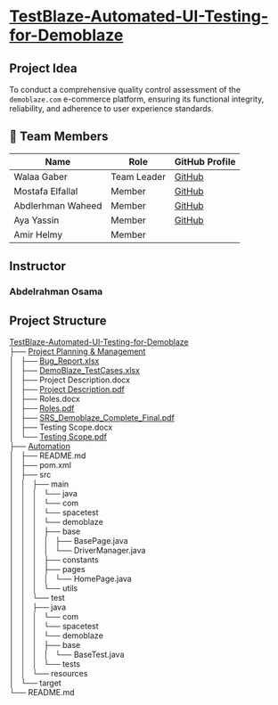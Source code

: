 # [TestBlaze-Automated-UI-Testing-for-Demoblaze](https://drive.google.com/drive/folders/1eCHLjHFVIVb7aqCkh1tVivoAibe65rAp?usp=sharing)

## Project Idea

To conduct a comprehensive quality control assessment of the `demoblaze.com` e-commerce platform, ensuring its functional integrity, reliability, and adherence to user experience standards.

## 👥 Team Members

| Name                 | Role           | GitHub Profile                           |
|----------------------|---------------|-------------------------------------------|
| Walaa Gaber    | Team Leader   | [GitHub](https://github.com/Welagaber)  |
|       Mostafa Elfallal      | Member    | [GitHub](https://github.com/Mostafa-elfallal)   |
|   Abdlerhman Waheed      |   Member    | [GitHub](https://github.com/Abdelrhman-Waheed )  |
|    Aya Yassin   | Member    | [GitHub](https://github.com/Ayaa-yassin)  |
|    Amir  Helmy  | Member    |  |

## Instructor

### Abdelrahman Osama

## Project Structure

[TestBlaze-Automated-UI-Testing-for-Demoblaze](https://drive.google.com/drive/folders/1eCHLjHFVIVb7aqCkh1tVivoAibe65rAp?usp=sharing)  
├── [Project Planning & Management](https://github.com/SpaceTestTeam/TestBlaze-Automated-UI-Testing-for-Demoblaze/tree/main/Project%20Planning%20%26%20Management)  
│   ├── [Bug_Report.xlsx](https://github.com/SpaceTestTeam/TestBlaze-Automated-UI-Testing-for-Demoblaze/blob/main/Project%20Planning%20%26%20Management/Bug_Report.xlsx)  
│   ├── [DemoBlaze_TestCases.xlsx](https://github.com/SpaceTestTeam/TestBlaze-Automated-UI-Testing-for-Demoblaze/blob/main/Project%20Planning%20%26%20Management/DemoBlaze_TestCases.xlsx)  
│   ├── Project Description.docx  
│   ├── [Project Description.pdf](https://github.com/SpaceTestTeam/TestBlaze-Automated-UI-Testing-for-Demoblaze/blob/main/Project%20Planning%20%26%20Management/Project%20Description.pdf)  
│   ├── Roles.docx  
│   ├── [Roles.pdf](https://github.com/SpaceTestTeam/TestBlaze-Automated-UI-Testing-for-Demoblaze/blob/main/Project%20Planning%20%26%20Management/Roles.pdf)  
│   ├── [SRS_Demoblaze_Complete_Final.pdf](https://github.com/SpaceTestTeam/TestBlaze-Automated-UI-Testing-for-Demoblaze/blob/main/Project%20Planning%20%26%20Management/SRS_Demoblaze_Complete_Final.pdf)  
│   ├── Testing Scope.docx  
│   └── [Testing Scope.pdf](https://github.com/SpaceTestTeam/TestBlaze-Automated-UI-Testing-for-Demoblaze/blob/main/Project%20Planning%20%26%20Management/Testing%20Scope.pdf)  
├── [Automation](https://github.com/SpaceTestTeam/TestBlaze-Automated-UI-Testing-for-Demoblaze/tree/main/Automation)  
│   ├── README.md  
│   ├── pom.xml  
│   ├── src  
│   │   ├── main  
│   │   │   └── java  
│   │   │       └── com  
│   │   │           └── spacetest  
│   │   │               └── demoblaze  
│   │   │                   ├── base  
│   │   │                   │   ├── BasePage.java  
│   │   │                   │   └── DriverManager.java  
│   │   │                   ├── constants  
│   │   │                   ├── pages  
│   │   │                   │   └── HomePage.java  
│   │   │                   └── utils  
│   │   └── test  
│   │       ├── java  
│   │       │   └── com  
│   │       │       └── spacetest  
│   │       │           └── demoblaze  
│   │       │               ├── base  
│   │       │               │   └── BaseTest.java  
│   │       │               └── tests  
│   │       └── resources  
│   └── target  
└── README.md  
